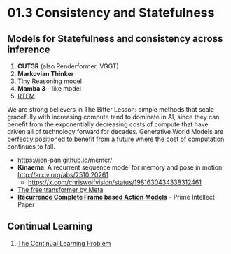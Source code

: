 # 01.3 Consistency and Statefulness


## Models for Statefulness and consistency across inference

1. **CUT3R** (also Renderformer, VGGT)
2. **Markovian Thinker**
3. Tiny Reasoning model
4. **Mamba 3** - like model
5. [RTFM](https://www.worldlabs.ai/blog/rtfm)

We are strong believers in The Bitter Lesson: simple methods that scale gracefully with increasing compute tend to dominate in AI, since they can benefit from the exponentially decreasing costs of compute that have driven all of technology forward for decades. Generative World Models are perfectly positioned to benefit from a future where the cost of computation continues to fall.


- https://jen-pan.github.io/memer/
- **Kinaema**: A recurrent sequence model for memory and pose in motion: http://arxiv.org/abs/2510.20261
	- https://x.com/chriswolfvision/status/1981630434338312461 
- [The free transformer by Meta](https://arxiv.org/abs/2510.17558v1)
- **[Recurrence Complete Frame based Action Models](https://arxiv.org/abs/2510.06828)** - Prime Intellect Paper



## Continual Learning

1. [The Continual Learning Problem](https://jessylin.com/2025/10/20/continual-learning/)